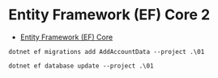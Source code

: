 # Entity Framework (EF) Core 2
- [Entity Framework (EF) Core](../L04/L04.md)

```batch
dotnet ef migrations add AddAccountData --project .\01
```

```batch
dotnet ef database update --project .\01
```
